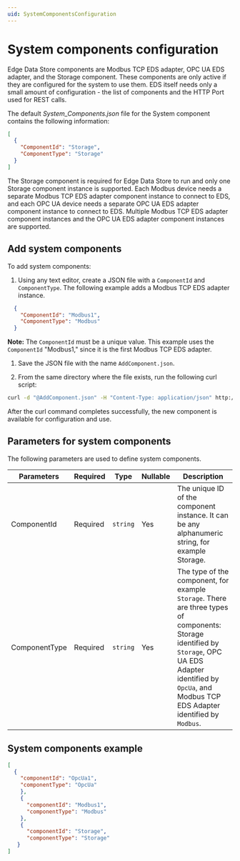 ```yaml
---
uid: SystemComponentsConfiguration
---
```


# System components configuration

Edge Data Store components are Modbus TCP EDS adapter, OPC UA EDS adapter, and the Storage component. These components are only active if they are configured for the system to use them. EDS itself needs only a small amount of configuration - the list of components and the HTTP Port used for REST calls.

The default _System_Components.json_ file for the System component contains the following information:

```json
[
  {
    "ComponentId": "Storage",
    "ComponentType": "Storage"
  }
]
```

The Storage component is required for Edge Data Store to run and only one Storage component instance is supported. Each Modbus device needs a separate Modbus TCP EDS adapter component instance to connect to EDS, and each OPC UA device needs a separate OPC UA EDS adapter component instance to connect to EDS. Multiple Modbus TCP EDS adapter component instances and the OPC UA EDS adapter component instances are supported.  

## Add system components

To add system components:

1. Using any text editor, create a JSON file with a `ComponentId` and `ComponentType`. The following example adds a Modbus TCP EDS adapter instance.

  ```json
    {
      "ComponentId": "Modbus1",
      "ComponentType": "Modbus"
    }
  ```

  **Note:** The `ComponentId` must be a unique value. This example uses the `ComponentId` "Modbus1," since it is the first Modbus TCP EDS adapter.

1. Save the JSON file with the name `AddComponent.json`.

1. From the same directory where the file exists, run the following curl script:

  ```bash
  curl -d "@AddComponent.json" -H "Content-Type: application/json" http://localhost:5590/api/v1/configuration/system/components
  ```

After the curl command completes successfully, the new component is available for configuration and use.

## Parameters for system components

The following parameters are used to define system components.

| Parameters     | Required | Type    | Nullable | Description |
| -------------- | -------- | --------| ---------|-------------|
| ComponentId    | Required |`string` | Yes      | The unique ID of the component instance. It can be any alphanumeric string, for example Storage.|
| ComponentType  | Required |`string` | Yes      | The type of the component, for example `Storage`. There are three types of components: Storage identified by `Storage`, OPC UA EDS Adapter identified by `OpcUa`, and Modbus TCP EDS Adapter identified by `Modbus`. |

## System components example

```json
[
  {
    "componentId": "OpcUa1",
    "componentType": "OpcUa"
    },
    {
      "componentId": "Modbus1",
      "componentType": "Modbus"
    },
    {
      "componentId": "Storage",
      "componentType": "Storage"
   }
]
```

